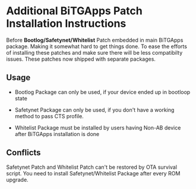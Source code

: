 # Additional BiTGApps Patch Installation Instructions

Before **Bootlog/Safetynet/Whitelist** Patch embedded in main BiTGApps package. Making it somewhat hard to get things done. To ease the efforts of installing these patches and make sure there will be less compatibilty issues.
These patches now shipped with separate packages.

## Usage

* Bootlog Package can only be used, if your device ended up in bootloop state

* Safetynet Package can only be used, if you don't have a working method to pass CTS profile.

* Whitelist Package must be installed by users having Non-AB device after BiTGApps installation is done

## Conflicts

Safetynet Patch and Whitelist Patch can't be restored by OTA survival script. You need to install Safetynet/Whitelist Package after every ROM upgrade.
